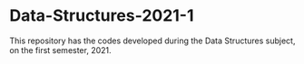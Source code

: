 # Data-Structures-2021-1

This repository has the codes developed during the Data Structures subject, on the first semester, 2021.
